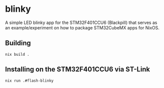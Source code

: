 blinky
======

A simple LED blinky app for the STM32F401CCU6 (Blackpill) that serves
as an example/experiment on how to package STM32CubeMX apps for NixOS.


Building
--------

    nix build .


Installing on the STM32F401CCU6 via ST-Link
-------------------------------------------

    nix run .#flash-blinky


